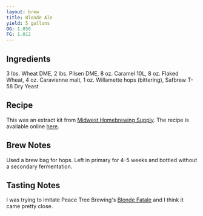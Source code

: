 ```yaml
---
layout: brew
title: Blonde Ale
yield: 5 gallons
OG: 1.050
FG: 1.012
---
```


## Ingredients
3 lbs. Wheat DME, 2 lbs. Pilsen DME, 8 oz. Caramel 10L, 8 oz. Flaked Wheat, 4 oz. Caravienne malt, 1 oz. Willamette hops (bittering), Safbrew T-58 Dry Yeast

## Recipe
This was an extract kit from [Midwest Homebrewing Supply](http://www.midwestsupplies.com/blonde-ale-bundle-recipe-kit.html).  The recipe is available online [here](http://www.midwestsupplies.com/media/downloads/23/Blonde%20Ale%20Instructions.pdf).

## Brew Notes
Used a brew bag for hops.  Left in primary for 4-5 weeks and bottled without a secondary fermentation.

## Tasting Notes
I was trying to imitate Peace Tree Brewing's [Blonde Fatale](http://www.beeradvocate.com/beer/profile/21818/60168/) and I think it came pretty close.
